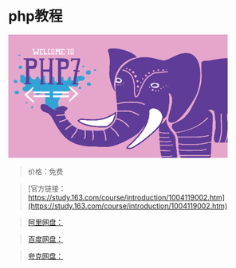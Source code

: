 # php教程

![img](../../../assets/study163/free/58EBE1B73F71BA63C1DA3E0B855C8104.jpg)

> 价格：免费

> [官方链接：https://study.163.com/course/introduction/1004119002.htm](https://study.163.com/course/introduction/1004119002.htm)

> [阿里网盘：]()

> [百度网盘：]()

> [夸克网盘：]()
